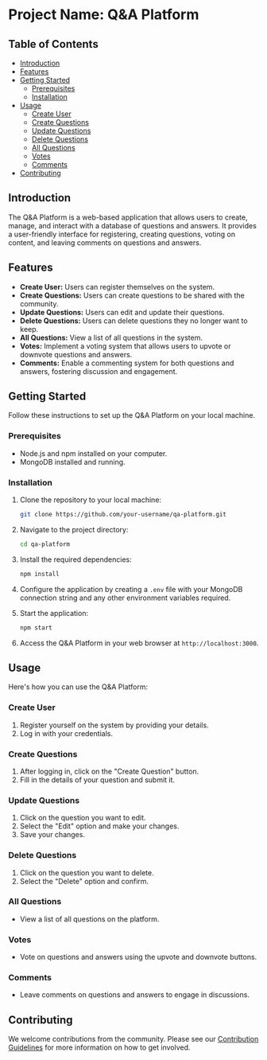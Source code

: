 # Project Name: Q&A Platform

## Table of Contents
- [Introduction](#introduction)
- [Features](#features)
- [Getting Started](#getting-started)
  - [Prerequisites](#prerequisites)
  - [Installation](#installation)
- [Usage](#usage)
  - [Create User](#create-user)
  - [Create Questions](#create-questions)
  - [Update Questions](#update-questions)
  - [Delete Questions](#delete-questions)
  - [All Questions](#all-questions)
  - [Votes](#votes)
  - [Comments](#comments)
- [Contributing](#contributing)

## Introduction
The Q&A Platform is a web-based application that allows users to create, manage, and interact with a database of questions and answers. It provides a user-friendly interface for registering, creating questions, voting on content, and leaving comments on questions and answers.

## Features
- **Create User:** Users can register themselves on the system.
- **Create Questions:** Users can create questions to be shared with the community.
- **Update Questions:** Users can edit and update their questions.
- **Delete Questions:** Users can delete questions they no longer want to keep.
- **All Questions:** View a list of all questions in the system.
- **Votes:** Implement a voting system that allows users to upvote or downvote questions and answers.
- **Comments:** Enable a commenting system for both questions and answers, fostering discussion and engagement.

## Getting Started
Follow these instructions to set up the Q&A Platform on your local machine.

### Prerequisites
- Node.js and npm installed on your computer.
- MongoDB installed and running.

### Installation
1. Clone the repository to your local machine:
   ```bash
   git clone https://github.com/your-username/qa-platform.git
   ```

2. Navigate to the project directory:
   ```bash
   cd qa-platform
   ```

3. Install the required dependencies:
   ```bash
   npm install
   ```

4. Configure the application by creating a `.env` file with your MongoDB connection string and any other environment variables required.

5. Start the application:
   ```bash
   npm start
   ```

6. Access the Q&A Platform in your web browser at `http://localhost:3000`.

## Usage
Here's how you can use the Q&A Platform:

### Create User
1. Register yourself on the system by providing your details.
2. Log in with your credentials.

### Create Questions
1. After logging in, click on the "Create Question" button.
2. Fill in the details of your question and submit it.

### Update Questions
1. Click on the question you want to edit.
2. Select the "Edit" option and make your changes.
3. Save your changes.

### Delete Questions
1. Click on the question you want to delete.
2. Select the "Delete" option and confirm.

### All Questions
- View a list of all questions on the platform.

### Votes
- Vote on questions and answers using the upvote and downvote buttons.

### Comments
- Leave comments on questions and answers to engage in discussions.

## Contributing
We welcome contributions from the community. Please see our [Contribution Guidelines](CONTRIBUTING.md) for more information on how to get involved.



